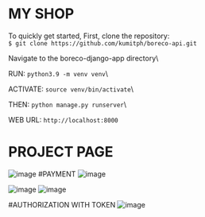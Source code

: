 # MY SHOP

To quickly get started,
First, clone the repository:\
`$ git clone https://github.com/kumitph/boreco-api.git`

Navigate to the boreco-django-app directory\

RUN:
`python3.9 -m venv venv`\

ACTIVATE: `source venv/bin/activate`\

THEN:
`python manage.py runserver`\

WEB URL: `http://localhost:8000`

# PROJECT PAGE

![image](https://drive.google.com/file/d/1qQoFx5ZE1rA19VXGktGolgH2sHzfyOJz/view?usp=sharing)
#PAYMENT
![image](https://drive.google.com/file/d/18Vs3-k4Qj7GpDRNrMpU9RFdqTXmekT6t/view?usp=sharing)

![image](https://drive.google.com/file/d/1ZpfxCoSAwaEi0GcBZr3TpDKfqfUqCc5v/view?usp=sharing)
![image](https://drive.google.com/file/d/1m0YHugkzIiwSrmbCZg9E4dvZpDT-38FK/view?usp=sharing)

#AUTHORIZATION WITH TOKEN
![image](https://drive.google.com/uc?export=view&id=1JVwrC8-ihjDx6HAEijEhGM_oM5nUAbjN/view)
